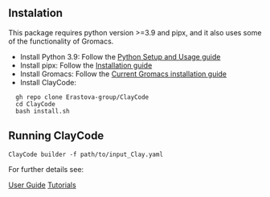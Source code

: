 ## Instalation

This package requires python version >=3.9 and pipx, and it also uses some of the functionality of Gromacs.

* Install Python 3.9: Follow the [Python Setup and Usage guide](https://docs.python.org/3/using/index.html)
* Install pipx: Follow the [Installation guide](https://pypa.github.io/pipx/installation/)
* Install Gromacs: Follow the [Current Gromacs installation guide](https://manual.gromacs.org/current/install-guide/index.html)
* Install ClayCode:

```shell
  gh repo clone Erastova-group/ClayCode
  cd ClayCode
  bash install.sh
```

## Running ClayCode

```shell
ClayCode builder -f path/to/input_Clay.yaml
```


For further details see:

[User Guide]: userguide.md
[Tutorials]: tutorials.md
<div class="text-center">
<a href="userguide/" class="btn btn-primary" role="button">User Guide</a>
<a href="tutorials/" class="btn btn-primary" role="button">Tutorials</a>
</div>

</br>